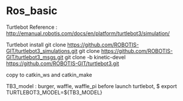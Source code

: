 # Ros_basic


Turtlebot Reference : http://emanual.robotis.com/docs/en/platform/turtlebot3/simulation/

Turtlebot install 
git clone https://github.com/ROBOTIS-GIT/turtlebot3_simulations.git
git clone https://github.com/ROBOTIS-GIT/turtlebot3_msgs.git
git clone -b kinetic-devel https://github.com/ROBOTIS-GIT/turtlebot3.git

copy to catkin_ws and catkin_make

TB3_model : burger, waffle, waffle_pi
before launch turtlebot, 
$ export TURTLEBOT3_MODEL=${TB3_MODEL}

